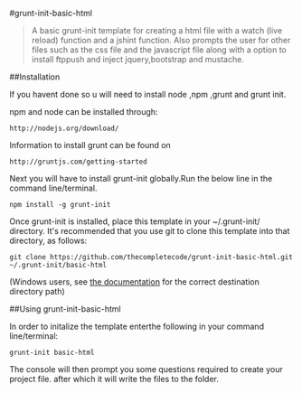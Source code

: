 #grunt-init-basic-html

> A basic grunt-init template for creating a html file with a watch (live reload) function and a jshint function.
> Also prompts the user for other files such as the css file and the javascript file along with a option to install ftppush and inject jquery,bootstrap and mustache.

##Installation

If you havent done so u will need to install node ,npm ,grunt and grunt init.

npm and node can be installed through:
```
http://nodejs.org/download/
```

Information to install grunt can be found on
```
http://gruntjs.com/getting-started
```
Next you will have to install grunt-init globally.Run the below line in the command line/terminal.
```
npm install -g grunt-init
```
Once grunt-init is installed, place this template in your ~/.grunt-init/ directory. It's recommended that you use git to clone this template into that directory, as follows:
```
git clone https://github.com/thecompletecode/grunt-init-basic-html.git ~/.grunt-init/basic-html
```
(Windows users, see [the documentation](http://gruntjs.com/project-scaffolding) for the correct destination directory path)

##Using grunt-init-basic-html

In order to initalize the template enterthe following in your command line/terminal:
```
grunt-init basic-html
```
The console will then prompt you some questions required to create your project file. after which it will write the files to the folder.
